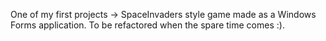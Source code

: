 One of my first projects -> SpaceInvaders style game made as a Windows Forms application. To be refactored when the spare time comes :).
